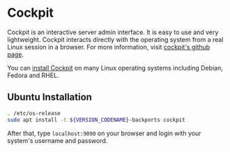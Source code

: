 # Cockpit

Cockpit is an interactive server admin interface. It is easy to use and very lightweight. Cockpit interacts directly with the operating system from a real Linux session in a browser. For more information, visit [cockpit's github page](https://github.com/cockpit-project/cockpit).

You can [install Cockpit](https://cockpit-project.org/running.html) on many Linux operating systems including Debian, Fedora and RHEL.

## Ubuntu Installation

```BASH
. /etc/os-release
sudo apt install -t ${VERSION_CODENAME}-backports cockpit
```

After that, type `localhost:9090` on your browser and login with your system's username and password.
